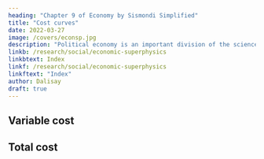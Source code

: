 ```yaml
---
heading: "Chapter 9 of Economy by Sismondi Simplified"
title: "Cost curves"
date: 2022-03-27
image: /covers/econsp.jpg
description: "Political economy is an important division of the science of government. The object of government is the happiness of men, united in society"
linkb: /research/social/economic-superphysics
linkbtext: Index
linkf: /research/social/economic-superphysics
linkftext: "Index"
author: Dalisay
draft: true
---
```


##  Variable cost


## Total cost

